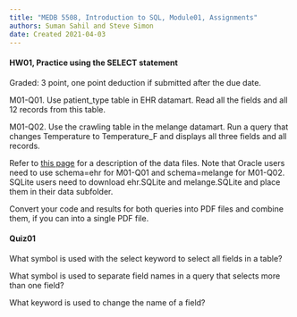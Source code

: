 ```yaml
---
title: "MEDB 5508, Introduction to SQL, Module01, Assignments"
authors: Suman Sahil and Steve Simon
date: Created 2021-04-03
---
```


#### HW01, Practice using the SELECT statement

Graded: 3 point, one point deduction if submitted after the due date.

M01-Q01. Use patient_type table in EHR datamart. Read all the fields and all 12 records from this table.

M01-Q02. Use the crawling table in the melange datamart. Run a query that changes Temperature to Temperature_F and displays all three fields and all records.

Refer to [this page][git1] for a description of the data files. Note that Oracle users need to use schema=ehr for M01-Q01 and schema=melange for M01-Q02. SQLite users need to download ehr.SQLite and melange.SQLite and place them in their data subfolder. 

Convert your code and results for both queries into PDF files and combine them, if you can into a single PDF file.

#### Quiz01

What symbol is used with the select keyword to select all fields in a table?

What symbol is used to separate field names in a query that selects more than one field?

What keyword is used to change the name of a field?

[git1]: https://github.com/pmean/introduction-to-sql/blob/master/data/all-data.md

